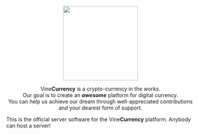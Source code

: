 <p align="center">
  <img src="https://dl.dropboxusercontent.com/u/26438996/vine/logo.png" width=200 height=200>
</p>
<p align="center">
  Vine<b>Currency</b> is a crypto-currency in the works.<br />
  Our goal is to create an <b><i>awesome</i></b> platform for digital currency.<br />
  You can help us achieve our dream through well-appreciated contributions and your dearest form of support.
</p>

This is the official server software for the Vine<b>Currency</b> platform. Anybody can host a server!